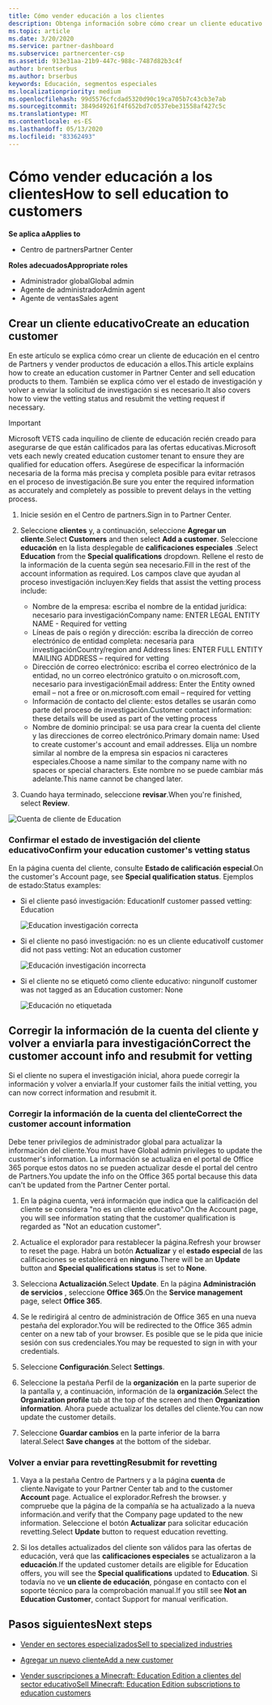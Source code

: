 ```yaml
---
title: Cómo vender educación a los clientes
description: Obtenga información sobre cómo crear un cliente educativo y venderlo en el centro de Partners.
ms.topic: article
ms.date: 3/20/2020
ms.service: partner-dashboard
ms.subservice: partnercenter-csp
ms.assetid: 913e31aa-21b9-447c-988c-7487d82b3c4f
author: brentserbus
ms.author: brserbus
keywords: Educación, segmentos especiales
ms.localizationpriority: medium
ms.openlocfilehash: 99d5576cfcdad5320d90c19ca705b7c43cb3e7ab
ms.sourcegitcommit: 3849d49261f4f652bd7c0537ebe31558af427c5c
ms.translationtype: MT
ms.contentlocale: es-ES
ms.lasthandoff: 05/13/2020
ms.locfileid: "83362493"
---
```

# <a name="how-to-sell-education-to-customers"></a><span data-ttu-id="908cb-104">Cómo vender educación a los clientes</span><span class="sxs-lookup"><span data-stu-id="908cb-104">How to sell education to customers</span></span>

<span data-ttu-id="908cb-105">**Se aplica a**</span><span class="sxs-lookup"><span data-stu-id="908cb-105">**Applies to**</span></span>

- <span data-ttu-id="908cb-106">Centro de partners</span><span class="sxs-lookup"><span data-stu-id="908cb-106">Partner Center</span></span>

<span data-ttu-id="908cb-107">**Roles adecuados**</span><span class="sxs-lookup"><span data-stu-id="908cb-107">**Appropriate roles**</span></span>

- <span data-ttu-id="908cb-108">Administrador global</span><span class="sxs-lookup"><span data-stu-id="908cb-108">Global admin</span></span>
- <span data-ttu-id="908cb-109">Agente de administrador</span><span class="sxs-lookup"><span data-stu-id="908cb-109">Admin agent</span></span>
- <span data-ttu-id="908cb-110">Agente de ventas</span><span class="sxs-lookup"><span data-stu-id="908cb-110">Sales agent</span></span>

## <a name="create-an-education-customer"></a><span data-ttu-id="908cb-111">Crear un cliente educativo</span><span class="sxs-lookup"><span data-stu-id="908cb-111">Create an education customer</span></span>

<span data-ttu-id="908cb-112">En este artículo se explica cómo crear un cliente de educación en el centro de Partners y vender productos de educación a ellos.</span><span class="sxs-lookup"><span data-stu-id="908cb-112">This article explains how to create an education customer in Partner Center and sell education products to them.</span></span> <span data-ttu-id="908cb-113">También se explica cómo ver el estado de investigación y volver a enviar la solicitud de investigación si es necesario.</span><span class="sxs-lookup"><span data-stu-id="908cb-113">It also covers how to view the vetting status and resubmit the vetting request if necessary.</span></span>

> [!IMPORTANT]
> <span data-ttu-id="908cb-114">Microsoft VETS cada inquilino de cliente de educación recién creado para asegurarse de que están calificados para las ofertas educativas.</span><span class="sxs-lookup"><span data-stu-id="908cb-114">Microsoft vets each newly created education customer tenant to ensure they are qualified for education offers.</span></span>  <span data-ttu-id="908cb-115">Asegúrese de especificar la información necesaria de la forma más precisa y completa posible para evitar retrasos en el proceso de investigación.</span><span class="sxs-lookup"><span data-stu-id="908cb-115">Be sure you enter the required information as accurately and completely as possible to prevent delays in the vetting process.</span></span>

1. <span data-ttu-id="908cb-116">Inicie sesión en el Centro de partners.</span><span class="sxs-lookup"><span data-stu-id="908cb-116">Sign in to Partner Center.</span></span>
2. <span data-ttu-id="908cb-117">Seleccione **clientes** y, a continuación, seleccione **Agregar un cliente**.</span><span class="sxs-lookup"><span data-stu-id="908cb-117">Select **Customers** and then select **Add a customer**.</span></span> <span data-ttu-id="908cb-118">Seleccione **educación** en la lista desplegable de **calificaciones especiales** .</span><span class="sxs-lookup"><span data-stu-id="908cb-118">Select **Education** from the **Special qualifications** dropdown.</span></span>  <span data-ttu-id="908cb-119">Rellene el resto de la información de la cuenta según sea necesario.</span><span class="sxs-lookup"><span data-stu-id="908cb-119">Fill in the rest of the account information as required.</span></span>  <span data-ttu-id="908cb-120">Los campos clave que ayudan al proceso investigación incluyen:</span><span class="sxs-lookup"><span data-stu-id="908cb-120">Key fields that assist the vetting process include:</span></span>

   - <span data-ttu-id="908cb-121">Nombre de la empresa: escriba el nombre de la entidad jurídica: necesario para investigación</span><span class="sxs-lookup"><span data-stu-id="908cb-121">Company name: ENTER LEGAL ENTITY NAME - Required for vetting</span></span>
   - <span data-ttu-id="908cb-122">Líneas de país o región y dirección: escriba la dirección de correo electrónico de entidad completa: necesaria para investigación</span><span class="sxs-lookup"><span data-stu-id="908cb-122">Country/region and Address lines: ENTER FULL ENTITY MAILING ADDRESS – required for vetting</span></span>
   - <span data-ttu-id="908cb-123">Dirección de correo electrónico: escriba el correo electrónico de la entidad, no un correo electrónico gratuito o on.microsoft.com, necesario para investigación</span><span class="sxs-lookup"><span data-stu-id="908cb-123">Email address:  Enter the Entity owned email – not a free or on.microsoft.com email – required for vetting</span></span>
   - <span data-ttu-id="908cb-124">Información de contacto del cliente: estos detalles se usarán como parte del proceso de investigación.</span><span class="sxs-lookup"><span data-stu-id="908cb-124">Customer contact information: these details will be used as part of the vetting process</span></span>
   - <span data-ttu-id="908cb-125">Nombre de dominio principal: se usa para crear la cuenta del cliente y las direcciones de correo electrónico.</span><span class="sxs-lookup"><span data-stu-id="908cb-125">Primary domain name:  Used to create customer's account and email addresses.</span></span>  <span data-ttu-id="908cb-126">Elija un nombre similar al nombre de la empresa sin espacios ni caracteres especiales.</span><span class="sxs-lookup"><span data-stu-id="908cb-126">Choose a name similar to the company name with no spaces or special characters.</span></span>  <span data-ttu-id="908cb-127">Este nombre no se puede cambiar más adelante.</span><span class="sxs-lookup"><span data-stu-id="908cb-127">This name cannot be changed later.</span></span>

3. <span data-ttu-id="908cb-128">Cuando haya terminado, seleccione **revisar**.</span><span class="sxs-lookup"><span data-stu-id="908cb-128">When you're finished, select **Review**.</span></span>

![Cuenta de cliente de Education](images/eduaccountinfo.png)

### <a name="confirm-your-education-customers-vetting-status"></a><span data-ttu-id="908cb-130">Confirmar el estado de investigación del cliente educativo</span><span class="sxs-lookup"><span data-stu-id="908cb-130">Confirm your education customer's vetting status</span></span>

<span data-ttu-id="908cb-131">En la página cuenta del cliente, consulte **Estado de calificación especial**.</span><span class="sxs-lookup"><span data-stu-id="908cb-131">On the customer's Account page, see **Special qualification status**.</span></span>
<span data-ttu-id="908cb-132">Ejemplos de estado:</span><span class="sxs-lookup"><span data-stu-id="908cb-132">Status examples:</span></span>

- <span data-ttu-id="908cb-133">Si el cliente pasó investigación: Education</span><span class="sxs-lookup"><span data-stu-id="908cb-133">If customer passed vetting:  Education</span></span>

   ![Education investigación correcta](images/edupassedvetting.png)

- <span data-ttu-id="908cb-135">Si el cliente no pasó investigación: no es un cliente educativo</span><span class="sxs-lookup"><span data-stu-id="908cb-135">If customer did not pass vetting:  Not an education customer</span></span>

   ![Educación investigación incorrecta](images/edudidnotpassvetting.PNG)

- <span data-ttu-id="908cb-137">Si el cliente no se etiquetó como cliente educativo: ninguno</span><span class="sxs-lookup"><span data-stu-id="908cb-137">If customer was not tagged as an Education customer:  None</span></span>

   ![Educación no etiquetada](images/edunottagged.PNG)

## <a name="correct-the-customer-account-info-and-resubmit-for-vetting"></a><span data-ttu-id="908cb-139">Corregir la información de la cuenta del cliente y volver a enviarla para investigación</span><span class="sxs-lookup"><span data-stu-id="908cb-139">Correct the customer account info and resubmit for vetting</span></span>  

<span data-ttu-id="908cb-140">Si el cliente no supera el investigación inicial, ahora puede corregir la información y volver a enviarla.</span><span class="sxs-lookup"><span data-stu-id="908cb-140">If your customer fails the initial vetting, you can now correct information and resubmit it.</span></span>

### <a name="correct-the-customer-account-information"></a><span data-ttu-id="908cb-141">Corregir la información de la cuenta del cliente</span><span class="sxs-lookup"><span data-stu-id="908cb-141">Correct the customer account information</span></span>

<span data-ttu-id="908cb-142">Debe tener privilegios de administrador global para actualizar la información del cliente.</span><span class="sxs-lookup"><span data-stu-id="908cb-142">You must have Global admin privileges to update the customer's information.</span></span> <span data-ttu-id="908cb-143">La información se actualiza en el portal de Office 365 porque estos datos no se pueden actualizar desde el portal del centro de Partners.</span><span class="sxs-lookup"><span data-stu-id="908cb-143">You update the info on the Office 365 portal because this data can't be updated from the Partner Center portal.</span></span>

1. <span data-ttu-id="908cb-144">En la página cuenta, verá información que indica que la calificación del cliente se considera "no es un cliente educativo".</span><span class="sxs-lookup"><span data-stu-id="908cb-144">On the Account page, you will see information stating that the customer qualification is regarded as "Not an education customer".</span></span>

2. <span data-ttu-id="908cb-145">Actualice el explorador para restablecer la página.</span><span class="sxs-lookup"><span data-stu-id="908cb-145">Refresh your browser to reset the page.</span></span> <span data-ttu-id="908cb-146">Habrá un botón **Actualizar** y el **estado especial** de las calificaciones se establecerá en **ninguno**.</span><span class="sxs-lookup"><span data-stu-id="908cb-146">There will be an **Update** button and **Special qualifications status** is set to **None**.</span></span>

3. <span data-ttu-id="908cb-147">Selecciona **Actualización**.</span><span class="sxs-lookup"><span data-stu-id="908cb-147">Select **Update**.</span></span> <span data-ttu-id="908cb-148">En la página **Administración de servicios** , seleccione **Office 365**.</span><span class="sxs-lookup"><span data-stu-id="908cb-148">On the **Service management** page, select **Office 365**.</span></span>

4. <span data-ttu-id="908cb-149">Se le redirigirá al centro de administración de Office 365 en una nueva pestaña del explorador.</span><span class="sxs-lookup"><span data-stu-id="908cb-149">You will be redirected to the Office 365 admin center on a new tab of your browser.</span></span> <span data-ttu-id="908cb-150">Es posible que se le pida que inicie sesión con sus credenciales.</span><span class="sxs-lookup"><span data-stu-id="908cb-150">You may be requested to sign in with your credentials.</span></span>

5. <span data-ttu-id="908cb-151">Seleccione **Configuración**.</span><span class="sxs-lookup"><span data-stu-id="908cb-151">Select **Settings**.</span></span>

6. <span data-ttu-id="908cb-152">Seleccione la pestaña Perfil de la **organización** en la parte superior de la pantalla y, a continuación, información de la **organización**.</span><span class="sxs-lookup"><span data-stu-id="908cb-152">Select the **Organization profile** tab at the top of the screen and then **Organization information**.</span></span> <span data-ttu-id="908cb-153">Ahora puede actualizar los detalles del cliente.</span><span class="sxs-lookup"><span data-stu-id="908cb-153">You can now update the customer details.</span></span>

7. <span data-ttu-id="908cb-154">Seleccione **Guardar cambios** en la parte inferior de la barra lateral.</span><span class="sxs-lookup"><span data-stu-id="908cb-154">Select **Save changes** at the bottom of the sidebar.</span></span>  

### <a name="resubmit-for-revetting"></a><span data-ttu-id="908cb-155">Volver a enviar para revetting</span><span class="sxs-lookup"><span data-stu-id="908cb-155">Resubmit for revetting</span></span>

1. <span data-ttu-id="908cb-156">Vaya a la pestaña Centro de Partners y a la página **cuenta** de cliente.</span><span class="sxs-lookup"><span data-stu-id="908cb-156">Navigate to your Partner Center tab and to the customer **Account** page.</span></span> <span data-ttu-id="908cb-157">Actualice el explorador.</span><span class="sxs-lookup"><span data-stu-id="908cb-157">Refresh the browser.</span></span> <span data-ttu-id="908cb-158">y compruebe que la página de la compañía se ha actualizado a la nueva información.</span><span class="sxs-lookup"><span data-stu-id="908cb-158">and verify that the Company page updated to the new information.</span></span> <span data-ttu-id="908cb-159">Seleccione el botón **Actualizar** para solicitar educación revetting.</span><span class="sxs-lookup"><span data-stu-id="908cb-159">Select **Update** button to request education revetting.</span></span>

2. <span data-ttu-id="908cb-160">Si los detalles actualizados del cliente son válidos para las ofertas de educación, verá que las **calificaciones especiales** se actualizaron a la **educación**.</span><span class="sxs-lookup"><span data-stu-id="908cb-160">If the updated customer details are eligible for Education offers, you will see the **Special qualifications** updated to **Education**.</span></span> <span data-ttu-id="908cb-161">Si todavía no ve **un cliente de educación**, póngase en contacto con el soporte técnico para la comprobación manual.</span><span class="sxs-lookup"><span data-stu-id="908cb-161">If you still see **Not an Education Customer**, contact Support for manual verification.</span></span>

## <a name="next-steps"></a><span data-ttu-id="908cb-162">Pasos siguientes</span><span class="sxs-lookup"><span data-stu-id="908cb-162">Next steps</span></span>

- [<span data-ttu-id="908cb-163">Vender en sectores especializados</span><span class="sxs-lookup"><span data-stu-id="908cb-163">Sell to specialized industries</span></span>](get-special-pricing-for-offers.md)

- [<span data-ttu-id="908cb-164">Agregar un nuevo cliente</span><span class="sxs-lookup"><span data-stu-id="908cb-164">Add a new customer</span></span>](add-a-new-customer.md)

- [<span data-ttu-id="908cb-165">Vender suscripciones a Minecraft: Education Edition a clientes del sector educativo</span><span class="sxs-lookup"><span data-stu-id="908cb-165">Sell Minecraft: Education Edition subscriptions to education customers</span></span>](minecraft-subscriptions.md)
